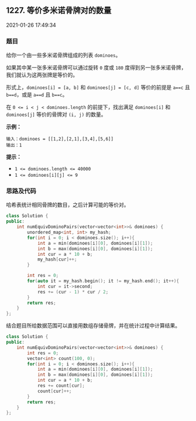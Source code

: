 ## 1227. 等价多米诺骨牌对的数量

2021-01-26 17:49:34

### 题目

给你一个由一些多米诺骨牌组成的列表 ``dominoes``。

如果其中某一张多米诺骨牌可以通过旋转 ``0`` 度或 ``180`` 度得到另一张多米诺骨牌，我们就认为这两张牌是等价的。

形式上，``dominoes[i] = [a, b]`` 和 ``dominoes[j] = [c, d]`` 等价的前提是 ``a==c`` 且 ``b==d``，或是 ``a==d`` 且 ``b==c``。

在 ``0 <= i < j < dominoes.length`` 的前提下，找出满足 ``dominoes[i]`` 和 ``dominoes[j]`` 等价的骨牌对 ``(i, j)`` 的数量。

 

**示例：**

```
输入：dominoes = [[1,2],[2,1],[3,4],[5,6]]
输出：1
```

**提示：**


- ``1 <= dominoes.length <= 40000``
- ``1 <= dominoes[i][j] <= 9``


### 思路及代码

哈希表统计相同骨牌的数目，之后计算可能的等价对。

```cpp
class Solution {
public:
    int numEquivDominoPairs(vector<vector<int>>& dominoes) {
        unordered_map<int, int> my_hash;
        for(int i = 0; i < dominoes.size(); i++){
            int a = min(dominoes[i][0], dominoes[i][1]);
            int b = max(dominoes[i][0], dominoes[i][1]);
            int cur = a * 10 + b;
            my_hash[cur]++;
        }

        int res = 0;
        for(auto it = my_hash.begin(); it != my_hash.end(); it++){
            int cur = it->second;
            res += (cur - 1) * cur / 2;
        }
        return res;
    }
};
```

结合题目所给数据范围可以直接用数组存储骨牌，并在统计过程中计算结果。

```cpp
class Solution {
public:
    int numEquivDominoPairs(vector<vector<int>>& dominoes) {
        int res = 0;
        vector<int> count(100, 0);
        for(int i = 0; i < dominoes.size(); i++){
            int a = min(dominoes[i][0], dominoes[i][1]);
            int b = max(dominoes[i][0], dominoes[i][1]);
            int cur = a * 10 + b;
            res += count[cur];
            count[cur]++;
        }
        return res;
    }
};
```